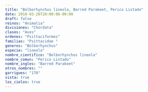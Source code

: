 ```yaml
---
title: "Bolborhynchus lineola, Barred Parakeet, Perico Listado"
date: 2018-03-26T20:00:00-00:00
draft: false
reinos: "Animalia"
divisiones: "Chordata"
clases: "Aves"
ordenes: "Psittaciformes"
familias: "Psittacidae "
generos: "Bolborhynchus"
especie: "lineola"
nombre_cientifico: "Bolborhynchus lineola"
nombre_comun: "Perico Listado"
nombre_ingles: "Barred Parakeet"
otros_nombres: ""
garrigues: "170"
vista: true
los_cielos: true
---
```

